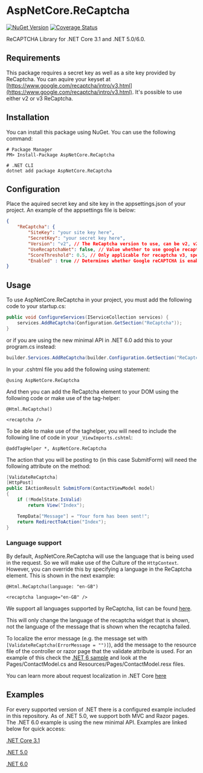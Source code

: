 # AspNetCore.ReCaptcha
[![NuGet Version](http://img.shields.io/nuget/v/AspNetCore.ReCaptcha.svg?style=flat)](https://www.nuget.org/packages/AspNetCore.ReCaptcha/) 
[![Coverage Status](https://coveralls.io/repos/github/michaelvs97/AspNetCore.ReCaptcha/badge.svg?branch=master)](https://coveralls.io/github/michaelvs97/AspNetCore.ReCaptcha?branch=master)

ReCAPTCHA Library for .NET Core 3.1 and .NET 5.0/6.0.

## Requirements
This package requires a secret key as well as a site key provided by ReCaptcha. You can aquire your keyset at [https://www.google.com/recaptcha/intro/v3.html](https://www.google.com/recaptcha/intro/v3.html). It's possible to use either v2 or v3 ReCaptcha.

## Installation
You can install this package using NuGet. You can use the following command:

```shell
# Package Manager
PM> Install-Package AspNetCore.ReCaptcha

# .NET CLI
dotnet add package AspNetCore.ReCaptcha
```

## Configuration
Place the aquired secret key and site key in the appsettings.json of your project. An example of the appsettings file is below:

```json
{
    "ReCaptcha": {
        "SiteKey": "your site key here",
        "SecretKey": "your secret key here",
        "Version": "v2", // The ReCaptcha version to use, can be v2, v2invisible or v3
        "UseRecaptchaNet": false, // Value whether to use google recaptcha or recaptcha.net
        "ScoreThreshold": 0.5, // Only applicable for recaptcha v3, specifies the score threshold when it is considered successful
        "Enabled" : true // Determines whether Google reCAPTCHA is enabled.
}
```

## Usage
To use AspNetCore.ReCaptcha in your project, you must add the following code to your startup.cs:

```C#
public void ConfigureServices(IServiceCollection services) {
    services.AddReCaptcha(Configuration.GetSection("ReCaptcha"));
}
```

or if you are using the new minimal API in .NET 6.0 add this to your program.cs instead:

```csharp
builder.Services.AddReCaptcha(builder.Configuration.GetSection("ReCaptcha"));
```

In your .cshtml file you add the following using statement:

```cshtml
@using AspNetCore.ReCaptcha
```

And then you can add the ReCaptcha element to your DOM using the following code or make use of the tag-helper:

```cshtml
@Html.ReCaptcha()
```
```cshtml
<recaptcha />
```
To be able to make use of the taghelper, you will need to include the following line of code in your `_ViewImports.cshtml`:
```cshtml
@addTagHelper *, AspNetCore.ReCaptcha
```

The action that you will be posting to (in this case SubmitForm) will need the following attribute on the method:

```C#
[ValidateReCaptcha]
[HttpPost]
public IActionResult SubmitForm(ContactViewModel model)
{
    if (!ModelState.IsValid)
        return View("Index");

    TempData["Message"] = "Your form has been sent!";
    return RedirectToAction("Index");
}
```

### Language support
By default, AspNetCore.ReCaptcha will use the language that is being used in the request. So we will make use of the Culture of the `HttpContext`. However, you can override this by specifying a language in the ReCaptcha element. This is shown in the next example:
```cshtml
@Html.ReCaptcha(language: "en-GB")
```

```cshtml
<recaptcha language="en-GB" />
```
We support all languages supported by ReCaptcha, list can be found [here](https://developers.google.com/recaptcha/docs/language).

This will only change the language of the recaptcha widget that is shown, not the language of the message that is shown when the recaptcha failed.

To localize the error message (e.g. the message set with `[ValidateReCaptcha(ErrorMessage = "")]`), add the message
to the resource file of the controller or razor page that the validate attribute is used. For an example of this check
the [.NET 6 sample](https://github.com/michaelvs97/AspNetCore.ReCaptcha/tree/master/Samples/AspNetCore.ReCaptcha.Net60)
and look at the Pages/ContactModel.cs and Resources/Pages/ContactModel.resx files.

You can learn more about request localization in .NET Core [here](https://docs.microsoft.com/en-us/aspnet/core/fundamentals/localization?view=aspnetcore-3.1)

## Examples
For every supported version of .NET there is a configured example included in this repository.
As of .NET 5.0, we support both MVC and Razor pages. The .NET 6.0 example is using the new minimal API.
Examples are linked below for quick access:

[.NET Core 3.1](https://github.com/michaelvs97/AspNetCore.ReCaptcha/tree/master/Samples/AspNetCore.ReCaptcha.NetCore31)

[.NET 5.0](https://github.com/michaelvs97/AspNetCore.ReCaptcha/tree/master/Samples/AspNetCore.ReCaptcha.Net50)

[.NET 6.0](https://github.com/michaelvs97/AspNetCore.ReCaptcha/tree/master/Samples/AspNetCore.ReCaptcha.Net60)
